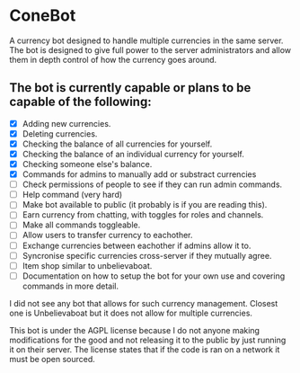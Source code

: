 # ConeBot
A currency bot designed to handle multiple currencies in the same server. The bot is designed to give full power to the server administrators and allow them in depth control of how the currency goes around. 

## The bot is currently capable or plans to be capable of the following:
- [x] Adding new currencies.
- [x] Deleting currencies.
- [x] Checking the balance of all currencies for yourself.
- [x] Checking the balance of an individual currency for yourself.
- [x] Checking someone else's balance.
- [x] Commands for admins to manually add or substract currencies
- [ ] Check permissions of people to see if they can run admin commands.
- [ ] Help command (very hard)
- [ ] Make bot available to public (it probably is if you are reading this).
- [ ] Earn currency from chatting, with toggles for roles and channels.
- [ ] Make all commands toggleable.
- [ ] Allow users to transfer currency to eachother.
- [ ] Exchange currencies between eachother if admins allow it to.
- [ ] Syncronise specific currencies cross-server if they mutually agree.
- [ ] Item shop similar to unbelievaboat.
- [ ] Documentation on how to setup the bot for your own use and covering commands in more detail.

I did not see any bot that allows for such currency management. Closest one is Unbelievaboat but it does not allow for multiple currencies.

This bot is under the AGPL license because I do not anyone making modifications for the good and not releasing it to the public by just running it on their server. The license states that if the code is ran on a network it must be open sourced.
